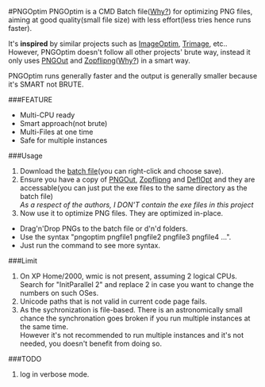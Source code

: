 #PNGOptim
PNGOptim is a CMD Batch file([Why?](https://github.com/yumeyao/pngoptim/wiki/Why-using-CMD-Batch%3F)) for optimizing PNG files, aiming at good quality(small file size) with less effort(less tries hence runs faster).

It's **inspired** by similar projects such as [ImageOptim](http://imageoptim.com), [Trimage](http://trimage.org/), etc..
However, PNGOptim doesn't follow all other projects' brute way, instead it only uses [PNGOut](http://advsys.net/ken/utils.htm) and [Zopflipng](https://code.google.com/p/zopfli/)([Why?](https://github.com/yumeyao/pngoptim/wiki/How-is-an-image-compressed-into-a-png%3F-How-to-choose-among-the-available-programs%3F)) in a smart way.

PNGOptim runs generally faster and the output is generally smaller because it's SMART not BRUTE.

###FEATURE
* Multi-CPU ready
* Smart approach(not brute)
* Multi-Files at one time
* Safe for multiple instances

###Usage
1. Download the [batch file](https://raw.github.com/yumeyao/pngoptim/master/pngoptim.cmd)(you can right-click and choose save).
2. Ensure you have a copy of [PNGOut](http://advsys.net/ken/utils.htm), [Zopflipng](https://raw.github.com/yumeyao/pngoptim/master/zopflipng.exe) and [DeflOpt](http://www.walbeehm.com/download/) and they are accessable(you can just put the exe files to the same directory as the batch file)<br>
_As a respect of the authors, I DON'T contain the exe files in this project_
3. Now use it to optimize PNG files. They are optimized in-place.
 * Drag'n'Drop PNGs to the batch file or d'n'd folders.
 * Use the syntax "pngoptim pngfile1 pngfile2 pngfile3 pngfile4 ...".
 * Just run the command to see more syntax.

###Limit
1. On XP Home/2000, wmic is not present, assuming 2 logical CPUs.<br>
Search for "InitParallel 2" and replace 2 in case you want to change the numbers on such OSes.
2. Unicode paths that is not valid in current code page fails.
3. As the sychronization is file-based. There is an astronomically small chance the synchronation goes broken if you run multiple instances at the same time.<br>
However it's not recommended to run multiple instances and it's not needed, you doesn't benefit from doing so.

###TODO
1. log in verbose mode.
